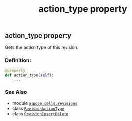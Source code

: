 ﻿---
title: action_type property
second_title: Aspose.Cells for Python via .NET API References
description: 
type: docs
weight: 30
url: /aspose.cells.revisions/revisioninsertdelete/action_type/
is_root: false
---

## action_type property


Gets the action type of this revision.
### Definition:
```python
@property
def action_type(self):
    ...
```

### See Also
* module [`aspose.cells.revisions`](../../)
* class [`RevisionActionType`](/cells/python-net/aspose.cells.revisions/revisionactiontype)
* class [`RevisionInsertDelete`](/cells/python-net/aspose.cells.revisions/revisioninsertdelete)
